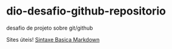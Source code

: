 # dio-desafio-github-repositorio
desafio de projeto sobre git/github

Sites úteis!
[Sintaxe Basica Markdown](https://www.markdownguide.org/basic-syntax/)
